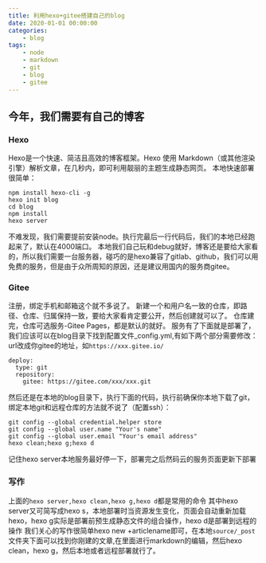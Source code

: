 ```yaml
---
title: 利用hexo+gitee搭建自己的blog
date: 2020-01-01 00:00:00
categories:
	- blog
tags:
	- node
	- markdown
	- git
	- blog
	- gitee
---
```

## 今年，我们需要有自己的博客
### Hexo
Hexo是一个快速、简洁且高效的博客框架。Hexo 使用 Markdown（或其他渲染引擎）解析文章，在几秒内，即可利用靓丽的主题生成静态网页。
本地快速部署很简单：
```
npm install hexo-cli -g
hexo init blog
cd blog
npm install
hexo server
```
不难发现，我们需要提前安装node。执行完最后一行代码后，我们的本地已经跑起来了，默认在4000端口。
本地我们自己玩和debug就好，博客还是要给大家看的，所以我们需要一台服务器，碰巧的是hexo兼容了gitlab、github，我们可以用免费的服务，但是由于众所周知的原因，还是建议用国内的服务商gitee。
<!--more-->
### Gitee
注册，绑定手机和邮箱这个就不多说了。
新建一个和用户名一致的仓库，即路径、仓库、归属保持一致，要给大家看肯定要公开，然后创建就可以了。
仓库建完，仓库可选服务-Gitee Pages，都是默认的就好。
服务有了下面就是部署了，我们应该可以在blog目录下找到配置文件_config.yml,有如下两个部分需要修改：
url改成你gitee的地址，如```https://xxx.gitee.io/```
```
deploy:
  type: git
  repository: 
    gitee: https://gitee.com/xxx/xxx.git
```
然后还是在本地的blog目录下，执行下面的代码，执行前确保你本地下载了git，绑定本地git和远程仓库的方法就不说了（配置ssh）：
```
git config --global credential.helper store
git config --global user.name "Your's name"
git config --global user.email "Your's email address"
hexo clean;hexo g;hexo d
```
记住hexo server本地服务最好停一下，部署完之后然码云的服务页面更新下部署
### 写作
上面的```hexo server,hexo clean,hexo g,hexo d```都是常用的命令
其中hexo server又可简写成hexo s，本地部署时当资源发生变化，页面会自动重新加载
hexo，hexo g实际是部署前预生成静态文件的组合操作，hexo d是部署到远程的操作
我们关心的写作很简单hexo new +articlename即可，在本地```source/_post```文件夹下面可以找到你刚建的文章,在里面进行markdown的编辑，然后hexo clean，hexo g，然后本地或者远程部署就行了。






